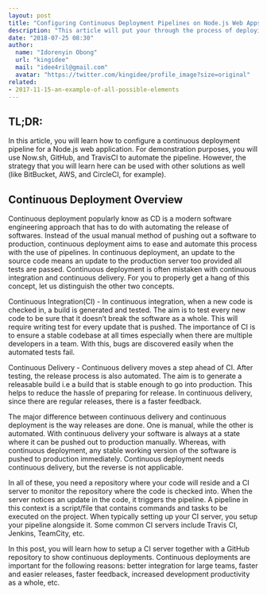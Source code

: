 ```yaml
---
layout: post
title: "Configuring Continuous Deployment Pipelines on Node.js Web Apps"
description: "This article will put your through the process of deploying a simple Node.js application on Now.sh. You will use GitHub as your git hosting repository, and Travis CI as your continuous deployment server."
date: "2018-07-25 08:30"
author:
  name: "Idorenyin Obong"
  url: "kingidee"
  mail: "idee4ril@gmail.com"
  avatar: "https://twitter.com/kingidee/profile_image?size=original"
related:
- 2017-11-15-an-example-of-all-possible-elements
---
```


## TL;DR: 
In this article, you will learn how to configure a continuous deployment pipeline for a Node.js web application. For demonstration purposes, you will use Now.sh, GitHub, and TravisCI to automate the pipeline. However, the strategy that you will learn here can be used with other solutions as well (like BitBucket, AWS, and CircleCI, for example).


## Continuous Deployment Overview

Continuous deployment popularly know as CD is a modern software engineering approach that has to do with automating the release of softwares. Instead of the usual manual method of pushing out a software to production, continuous deployment aims to ease and automate this process with the use of pipelines. In continuous deployment, an update to the source code means an update to the production server too provided all tests are passed. Continuous deployment is often mistaken with continuous integration and continuous delivery. For you to properly get a hang of this concept, let us distinguish the other two concepts.

Continuous Integration(CI) - In continuous integration, when a new code is checked in, a build is generated and tested. The aim is to test every new code to be sure that it doesn’t break the software as a whole. This will require writing test for every update that is pushed. The importance of CI is to ensure a stable codebase at all times especially when there are multiple developers in a team. With this, bugs are discovered easily when the automated tests fail.

Continuous Delivery - Continuous delivery moves a step ahead of CI. After testing, the release process is also automated. The aim is to generate a releasable build i.e a build that is stable enough to go into production. This helps to reduce the hassle of preparing for release. In continuous delivery, since there are regular releases, there is a faster feedback.

The major difference between continuous delivery and continuous deployment is the way releases are done.  One is manual, while the other is automated. With continuous delivery your software is always at a state where it can be pushed out to production manually.  Whereas, with continuous deployment, any stable working version of the software is pushed to production immediately. Continuous deployment needs continuous delivery, but the reverse is not applicable.

In all of these, you need a repository where your code will reside and a CI server to monitor the repository where the code is checked into. When the server notices an update in the code, it triggers the pipeline. A pipeline in this context is a script/file that contains commands and tasks to be executed on the project. When typically setting up your CI server, you setup your pipeline alongside it. Some common CI servers include Travis CI, Jenkins, TeamCity, etc.

In this post, you will learn how to setup a CI server together with a GitHub repository to show continuous deployments. Continuous deployments are important for the following reasons: better integration for large teams, faster and easier releases, faster feedback, increased development productivity as a whole, etc.
